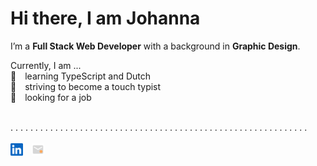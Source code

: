 # Hi there, I am Johanna

I’m a **Full Stack Web Developer** with a background in **Graphic Design**.

Currently, I am ...  
💬&emsp;learning TypeScript and Dutch  
💅&emsp;striving to become a touch typist  
👀&emsp;looking for a job

<br />
. . . . . . . . . . . . . . . . . . . . . . . . . . . . . . . . . . . . . . . . . . . . . . . . . . . . . . . . . . . . 
<br />
<br />
<a href="http://www.linkedin.com/in/ostjo"><img alt="linkedin" height="20" width="20" src="assets/linkedin.svg" /></a>&emsp;<a href="mailto:info@johannaost.de"><img alt="e-mail" height="20" width="20" src="assets/email.svg" /></a>
<!--
**ostjo/ostjo** is a ✨ _special_ ✨ repository because its `README.md` (this file) appears on your GitHub profile.

Here are some ideas to get you started:

-   🔭 I’m currently working on ...
-   🌱 I’m currently learning ...
-   👯 I’m looking to collaborate on ...
-   🤔 I’m looking for help with ...
-   💬 Ask me about ...
-   📫 How to reach me: ...
-   😄 Pronouns: ...
-   ⚡ Fun fact: ...
    -->
